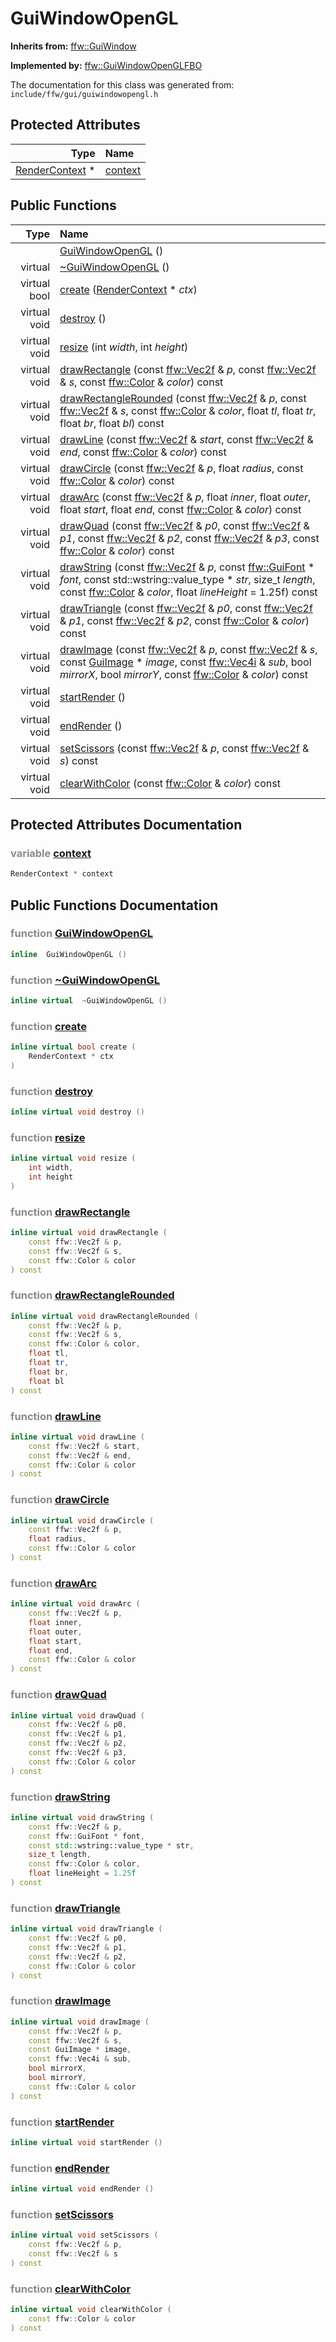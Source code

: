 GuiWindowOpenGL
===================================


**Inherits from:** [ffw::GuiWindow](ffw_GuiWindow.html)

**Implemented by:** [ffw::GuiWindowOpenGLFBO](ffw_GuiWindowOpenGLFBO.html)

The documentation for this class was generated from: `include/ffw/gui/guiwindowopengl.h`



## Protected Attributes

| Type | Name |
| -------: | :------- |
|  [RenderContext](ffw_RenderContext.html) * | [context](#fb88419e) |


## Public Functions

| Type | Name |
| -------: | :------- |
|   | [GuiWindowOpenGL](#f73e7d3b) ()  |
|  virtual  | [~GuiWindowOpenGL](#97d85d49) ()  |
|  virtual bool | [create](#c7df1c0d) ([RenderContext](ffw_RenderContext.html) * _ctx_)  |
|  virtual void | [destroy](#69b35170) ()  |
|  virtual void | [resize](#b42ac84e) (int _width_, int _height_)  |
|  virtual void | [drawRectangle](#740b1c05) (const [ffw::Vec2f](ffw.html#fcfaa6c5) & _p_, const [ffw::Vec2f](ffw.html#fcfaa6c5) & _s_, const [ffw::Color](ffw_Color.html) & _color_) const  |
|  virtual void | [drawRectangleRounded](#a86419f1) (const [ffw::Vec2f](ffw.html#fcfaa6c5) & _p_, const [ffw::Vec2f](ffw.html#fcfaa6c5) & _s_, const [ffw::Color](ffw_Color.html) & _color_, float _tl_, float _tr_, float _br_, float _bl_) const  |
|  virtual void | [drawLine](#0167e18d) (const [ffw::Vec2f](ffw.html#fcfaa6c5) & _start_, const [ffw::Vec2f](ffw.html#fcfaa6c5) & _end_, const [ffw::Color](ffw_Color.html) & _color_) const  |
|  virtual void | [drawCircle](#0f6445d1) (const [ffw::Vec2f](ffw.html#fcfaa6c5) & _p_, float _radius_, const [ffw::Color](ffw_Color.html) & _color_) const  |
|  virtual void | [drawArc](#8391bc95) (const [ffw::Vec2f](ffw.html#fcfaa6c5) & _p_, float _inner_, float _outer_, float _start_, float _end_, const [ffw::Color](ffw_Color.html) & _color_) const  |
|  virtual void | [drawQuad](#c4029e51) (const [ffw::Vec2f](ffw.html#fcfaa6c5) & _p0_, const [ffw::Vec2f](ffw.html#fcfaa6c5) & _p1_, const [ffw::Vec2f](ffw.html#fcfaa6c5) & _p2_, const [ffw::Vec2f](ffw.html#fcfaa6c5) & _p3_, const [ffw::Color](ffw_Color.html) & _color_) const  |
|  virtual void | [drawString](#14cf8c41) (const [ffw::Vec2f](ffw.html#fcfaa6c5) & _p_, const [ffw::GuiFont](ffw_GuiFont.html) * _font_, const std::wstring::value_type * _str_, size_t _length_, const [ffw::Color](ffw_Color.html) & _color_, float _lineHeight_ = 1.25f) const  |
|  virtual void | [drawTriangle](#18183d03) (const [ffw::Vec2f](ffw.html#fcfaa6c5) & _p0_, const [ffw::Vec2f](ffw.html#fcfaa6c5) & _p1_, const [ffw::Vec2f](ffw.html#fcfaa6c5) & _p2_, const [ffw::Color](ffw_Color.html) & _color_) const  |
|  virtual void | [drawImage](#bbb8269f) (const [ffw::Vec2f](ffw.html#fcfaa6c5) & _p_, const [ffw::Vec2f](ffw.html#fcfaa6c5) & _s_, const [GuiImage](ffw_GuiImage.html) * _image_, const [ffw::Vec4i](ffw.html#fd5627df) & _sub_, bool _mirrorX_, bool _mirrorY_, const [ffw::Color](ffw_Color.html) & _color_) const  |
|  virtual void | [startRender](#0ebe5781) ()  |
|  virtual void | [endRender](#d5a627e1) ()  |
|  virtual void | [setScissors](#6aefac1e) (const [ffw::Vec2f](ffw.html#fcfaa6c5) & _p_, const [ffw::Vec2f](ffw.html#fcfaa6c5) & _s_) const  |
|  virtual void | [clearWithColor](#dc8b72a5) (const [ffw::Color](ffw_Color.html) & _color_) const  |


## Protected Attributes Documentation

### <span style="opacity:0.5;">variable</span> <a id="fb88419e" href="#fb88419e">context</a>

```cpp
RenderContext * context
```





## Public Functions Documentation

### <span style="opacity:0.5;">function</span> <a id="f73e7d3b" href="#f73e7d3b">GuiWindowOpenGL</a>

```cpp
inline  GuiWindowOpenGL () 
```



### <span style="opacity:0.5;">function</span> <a id="97d85d49" href="#97d85d49">~GuiWindowOpenGL</a>

```cpp
inline virtual  ~GuiWindowOpenGL () 
```



### <span style="opacity:0.5;">function</span> <a id="c7df1c0d" href="#c7df1c0d">create</a>

```cpp
inline virtual bool create (
    RenderContext * ctx
) 
```



### <span style="opacity:0.5;">function</span> <a id="69b35170" href="#69b35170">destroy</a>

```cpp
inline virtual void destroy () 
```



### <span style="opacity:0.5;">function</span> <a id="b42ac84e" href="#b42ac84e">resize</a>

```cpp
inline virtual void resize (
    int width,
    int height
) 
```



### <span style="opacity:0.5;">function</span> <a id="740b1c05" href="#740b1c05">drawRectangle</a>

```cpp
inline virtual void drawRectangle (
    const ffw::Vec2f & p,
    const ffw::Vec2f & s,
    const ffw::Color & color
) const 
```



### <span style="opacity:0.5;">function</span> <a id="a86419f1" href="#a86419f1">drawRectangleRounded</a>

```cpp
inline virtual void drawRectangleRounded (
    const ffw::Vec2f & p,
    const ffw::Vec2f & s,
    const ffw::Color & color,
    float tl,
    float tr,
    float br,
    float bl
) const 
```



### <span style="opacity:0.5;">function</span> <a id="0167e18d" href="#0167e18d">drawLine</a>

```cpp
inline virtual void drawLine (
    const ffw::Vec2f & start,
    const ffw::Vec2f & end,
    const ffw::Color & color
) const 
```



### <span style="opacity:0.5;">function</span> <a id="0f6445d1" href="#0f6445d1">drawCircle</a>

```cpp
inline virtual void drawCircle (
    const ffw::Vec2f & p,
    float radius,
    const ffw::Color & color
) const 
```



### <span style="opacity:0.5;">function</span> <a id="8391bc95" href="#8391bc95">drawArc</a>

```cpp
inline virtual void drawArc (
    const ffw::Vec2f & p,
    float inner,
    float outer,
    float start,
    float end,
    const ffw::Color & color
) const 
```



### <span style="opacity:0.5;">function</span> <a id="c4029e51" href="#c4029e51">drawQuad</a>

```cpp
inline virtual void drawQuad (
    const ffw::Vec2f & p0,
    const ffw::Vec2f & p1,
    const ffw::Vec2f & p2,
    const ffw::Vec2f & p3,
    const ffw::Color & color
) const 
```



### <span style="opacity:0.5;">function</span> <a id="14cf8c41" href="#14cf8c41">drawString</a>

```cpp
inline virtual void drawString (
    const ffw::Vec2f & p,
    const ffw::GuiFont * font,
    const std::wstring::value_type * str,
    size_t length,
    const ffw::Color & color,
    float lineHeight = 1.25f
) const 
```



### <span style="opacity:0.5;">function</span> <a id="18183d03" href="#18183d03">drawTriangle</a>

```cpp
inline virtual void drawTriangle (
    const ffw::Vec2f & p0,
    const ffw::Vec2f & p1,
    const ffw::Vec2f & p2,
    const ffw::Color & color
) const 
```



### <span style="opacity:0.5;">function</span> <a id="bbb8269f" href="#bbb8269f">drawImage</a>

```cpp
inline virtual void drawImage (
    const ffw::Vec2f & p,
    const ffw::Vec2f & s,
    const GuiImage * image,
    const ffw::Vec4i & sub,
    bool mirrorX,
    bool mirrorY,
    const ffw::Color & color
) const 
```



### <span style="opacity:0.5;">function</span> <a id="0ebe5781" href="#0ebe5781">startRender</a>

```cpp
inline virtual void startRender () 
```



### <span style="opacity:0.5;">function</span> <a id="d5a627e1" href="#d5a627e1">endRender</a>

```cpp
inline virtual void endRender () 
```



### <span style="opacity:0.5;">function</span> <a id="6aefac1e" href="#6aefac1e">setScissors</a>

```cpp
inline virtual void setScissors (
    const ffw::Vec2f & p,
    const ffw::Vec2f & s
) const 
```



### <span style="opacity:0.5;">function</span> <a id="dc8b72a5" href="#dc8b72a5">clearWithColor</a>

```cpp
inline virtual void clearWithColor (
    const ffw::Color & color
) const 
```





